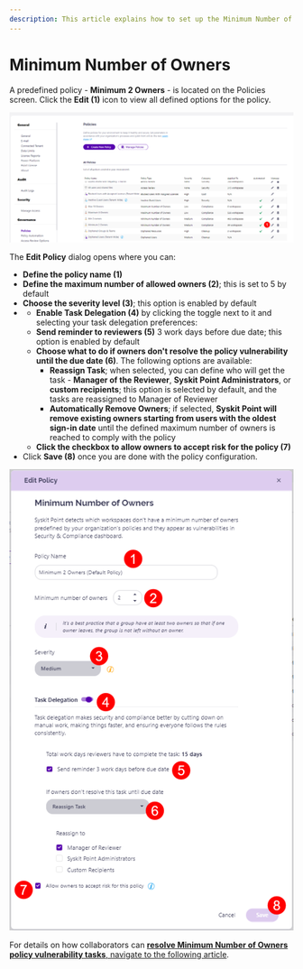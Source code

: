 ```yaml
---
description: This article explains how to set up the Minimum Number of Owners policy in Syskit Point.
---
```


# Minimum Number of Owners

A predefined policy - **Minimum 2 Owners** - is located on the Policies screen. 
Click the **Edit (1)** icon to view all defined options for the policy. 

![Minimum Number of Owners - Edit Policy](../../.gitbook/assets/set-up-automated-workflows-min-owners-edit.png)

The **Edit Policy** dialog opens where you can:
* **Define the policy name (1)**
* **Define the maximum number of allowed owners (2)**; this is set to 5 by default
* **Choose the severity level (3)**; this option is enabled by default
* * **Enable Task Delegation (4)** by clicking the toggle next to it and selecting your task delegation preferences:
  * **Send reminder to reviewers (5)** 3 work days before due date; this option is enabled by default
  * **Choose what to do if owners don't resolve the policy vulnerability until the due date (6)**. The following options are available:
    * **Reassign Task**; when selected, you can define who will get the task - **Manager of the Reviewer**, **Syskit Point Administrators**, or **custom recipients**; this option is selected by default, and the tasks are reassigned to Manager of Reviewer
    * **Automatically Remove Owners**; if selected, **Syskit Point will remove existing owners starting from users with the oldest sign-in date** until the defined maximum number of owners is reached to comply with the policy
  * **Click the checkbox to allow owners to accept risk for the policy (7)**
* Click **Save (8)** once you are done with the policy configuration.  

![Edit Policy Dialog](../../.gitbook/assets/set-up-automated-workflows-min-owners-dialog.png)


For details on how collaborators can [**resolve Minimum Number of Owners policy vulnerability tasks**, navigate to the following article](../../point-collaborators/resolve-governance-tasks/minimum-number-of-owners.md).